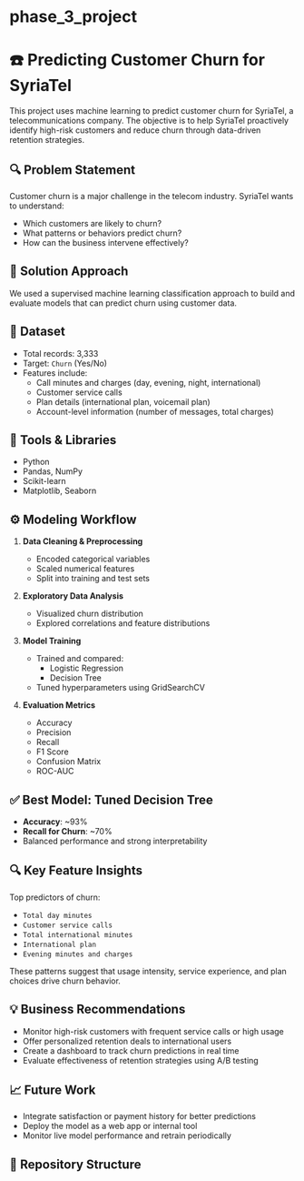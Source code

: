 # phase_3_project
# ☎️ Predicting Customer Churn for SyriaTel

This project uses machine learning to predict customer churn for SyriaTel, a telecommunications company. The objective is to help SyriaTel proactively identify high-risk customers and reduce churn through data-driven retention strategies.

## 🔍 Problem Statement

Customer churn is a major challenge in the telecom industry. SyriaTel wants to understand:
- Which customers are likely to churn?
- What patterns or behaviors predict churn?
- How can the business intervene effectively?

## 🧠 Solution Approach

We used a supervised machine learning classification approach to build and evaluate models that can predict churn using customer data.

## 📁 Dataset

- Total records: 3,333
- Target: `Churn` (Yes/No)
- Features include:
  - Call minutes and charges (day, evening, night, international)
  - Customer service calls
  - Plan details (international plan, voicemail plan)
  - Account-level information (number of messages, total charges)

## 🔧 Tools & Libraries

- Python
- Pandas, NumPy
- Scikit-learn
- Matplotlib, Seaborn

## ⚙️ Modeling Workflow

1. **Data Cleaning & Preprocessing**
   - Encoded categorical variables
   - Scaled numerical features
   - Split into training and test sets

2. **Exploratory Data Analysis**
   - Visualized churn distribution
   - Explored correlations and feature distributions

3. **Model Training**
   - Trained and compared:
     - Logistic Regression
     - Decision Tree
   - Tuned hyperparameters using GridSearchCV

4. **Evaluation Metrics**
   - Accuracy
   - Precision
   - Recall
   - F1 Score
   - Confusion Matrix
   - ROC-AUC

## ✅ Best Model: Tuned Decision Tree

- **Accuracy**: ~93%
- **Recall for Churn**: ~70%
- Balanced performance and strong interpretability

## 🔍 Key Feature Insights

Top predictors of churn:
- `Total day minutes`
- `Customer service calls`
- `Total international minutes`
- `International plan`
- `Evening minutes and charges`

These patterns suggest that usage intensity, service experience, and plan choices drive churn behavior.

## 💡 Business Recommendations

- Monitor high-risk customers with frequent service calls or high usage
- Offer personalized retention deals to international users
- Create a dashboard to track churn predictions in real time
- Evaluate effectiveness of retention strategies using A/B testing

## 📈 Future Work

- Integrate satisfaction or payment history for better predictions
- Deploy the model as a web app or internal tool
- Monitor live model performance and retrain periodically

## 📂 Repository Structure

